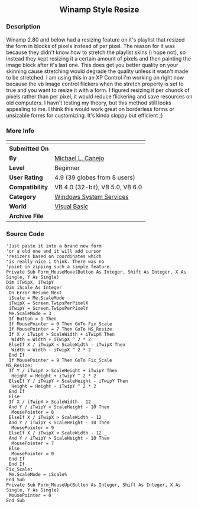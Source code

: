 ﻿<div align="center">

## Winamp Style Resize


</div>

### Description

Winamp 2.80 and below had a resizing feature on it's playlist that resized the form in blocks of pixels instead of per pixel. The reason for it was because they didn't know how to stretch the playlist skins (i hope not), so instead they kept resizing it a certain amount of pixels and then painting the image block after it's last one. This does get you better quality on your skinning cause stretching would degrade the quality unless it wasn't made to be stretched. I am using this in an XP Control i'm working on right now because the vb Image control flickers when the stretch property is set to true and you want to resize it with a form. I figured resizing it per chunck of pixels rather than per pixel, it would reduce flickering and save resources on old computers. I havn't testing my theory, but this method still looks appealing to me. I think this would work great on borderless forms or unsizable forms for customizing. It's kinda sloppy but efficient ;)
 
### More Info
 


<span>             |<span>
---                |---
**Submitted On**   |
**By**             |[Michael L\. Canejo](https://github.com/Planet-Source-Code/PSCIndex/blob/master/ByAuthor/michael-l-canejo.md)
**Level**          |Beginner
**User Rating**    |4.9 (39 globes from 8 users)
**Compatibility**  |VB 4\.0 \(32\-bit\), VB 5\.0, VB 6\.0
**Category**       |[Windows System Services](https://github.com/Planet-Source-Code/PSCIndex/blob/master/ByCategory/windows-system-services__1-35.md)
**World**          |[Visual Basic](https://github.com/Planet-Source-Code/PSCIndex/blob/master/ByWorld/visual-basic.md)
**Archive File**   |[](https://github.com/Planet-Source-Code/michael-l-canejo-winamp-style-resize__1-38117/archive/master.zip)





### Source Code

```
'Just paste it into a brand new form
'or a old one and it will add cursor
'resizers based on coordinates which
'is really nice i think. There was no
'point in zipping such a simple feature.
Private Sub Form_MouseMove(Button As Integer, Shift As Integer, X As Single, Y As Single)
Dim iTwipX, iTwipY
Dim iScale As Integer
 On Error Resume Next
 iScale = Me.ScaleMode
 iTwipX = Screen.TwipsPerPixelX
 iTwipY = Screen.TwipsPerPixelY
 Me.ScaleMode = 3
 If Button = 1 Then
 If MousePointer = 0 Then GoTo Fix_Scale
 If MousePointer = 7 Then GoTo NS_Resize
 If X / iTwipX > ScaleWidth + iTwipX Then
  Width = Width + iTwipX ^ 2 * 2
 ElseIf X / iTwipX < ScaleWidth - iTwipX Then
  Width = Width - iTwipX ^ 2 * 2
 End If
 If MousePointer = 9 Then GoTo Fix_Scale
NS_Resize:
 If Y / iTwipY > ScaleHeight + iTwipY Then
  Height = Height + iTwipY ^ 2 * 2
 ElseIf Y / iTwipY < ScaleHeight - iTwipY Then
  Height = Height - iTwipY ^ 2 * 2
 End If
 Else
 If X / iTwipX > ScaleWidth - 12 _
 And Y / iTwipY > ScaleHeight - 10 Then
  MousePointer = 8
 ElseIf X / iTwipX > ScaleWidth - 12 _
 And Y / iTwipY < ScaleHeight - 10 Then
  MousePointer = 9
 ElseIf X / iTwipX < ScaleWidth - 12 _
 And Y / iTwipY > ScaleHeight - 10 Then
  MousePointer = 7
 Else
  MousePointer = 0
 End If
 End If
Fix_Scale:
 Me.ScaleMode = iScale%
End Sub
Private Sub Form_MouseUp(Button As Integer, Shift As Integer, X As Single, Y As Single)
 MousePointer = 0
End Sub
```

